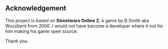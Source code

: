 ## Acknowledgement

This project is based on **Streetwars Online 2**, a game by B.Smith aka Wuzzbent from 2000.
I would not have become a developer where it not for him making his game open source.

Thank you.